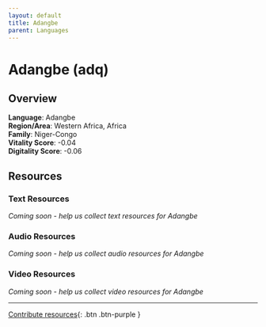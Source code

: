 ```yaml
---
layout: default
title: Adangbe
parent: Languages
---
```


# Adangbe (adq)

## Overview

**Language**: Adangbe  
**Region/Area**: Western Africa, Africa  
**Family**: Niger-Congo  
**Vitality Score**: -0.04  
**Digitality Score**: -0.06  

## Resources

### Text Resources
*Coming soon - help us collect text resources for Adangbe*

### Audio Resources
*Coming soon - help us collect audio resources for Adangbe*

### Video Resources
*Coming soon - help us collect video resources for Adangbe*

---

[Contribute resources](https://fairtrain.github.io/){: .btn .btn-purple }
